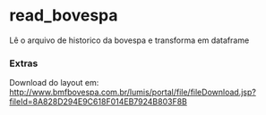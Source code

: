# read_bovespa
Lê o arquivo de historico da bovespa e transforma em dataframe

### Extras
Download do layout em: http://www.bmfbovespa.com.br/lumis/portal/file/fileDownload.jsp?fileId=8A828D294E9C618F014EB7924B803F8B
